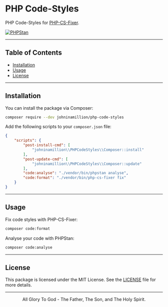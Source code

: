 # PHP Code-Styles
PHP Code-Styles for [PHP-CS-Fixer](https://github.com/PHP-CS-Fixer/PHP-CS-Fixer).

[![PHPStan](https://github.com/johninamillion/php-code-styles/actions/workflows/phpstan.yml/badge.svg)](https://github.com/johninamillion/php-code-styles/actions/workflows/phpstan.yml)

---

## Table of Contents

- [Installation](#installation)
- [Usage](#usage)
- [License](#license)

---

## Installation

You can install the package via Composer:

```bash
composer require --dev johninamillion/php-code-styles
```

Add the following scripts to your `composer.json` file:

```json
{
    "scripts": {
        "post-install-cmd": [
            "johninamillion\\PHPCodeStyles\\Composer::install"
        ],
        "post-update-cmd": [
            "johninamillion\\PHPCodeStyles\\Composer::update"
        ],
        "code:analyse": "./vendor/bin/phpstan analyse",
        "code:format": "./vendor/bin/php-cs-fixer fix"
    }
}
```

---

## Usage

Fix code styles with PHP-CS-Fixer:
```bash
composer code:format
```

Analyse your code with PHPStan:
```bash
composer code:analyse
```

---

## License
This package is licensed under the MIT License. See the [LICENSE](LICENSE) file for more details.

---

<div style="text-align: center">All Glory To God - The Father, The Son, and The Holy Spirit.</div><br>

